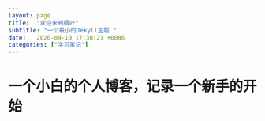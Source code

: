 ```yaml
---
layout: page
title:  "欢迎来到枫叶"
subtitle: "一个最小的Jekyll主题 "
date:   2020-09-10 17:30:21 +0086
categories: ["学习笔记"]
---
```


 # 一个小白的个人博客，记录一个新手的开始



[jekyll-docs]: http://jekyllrb.com/docs/home
[jekyll-gh]:   https://github.com/jekyll/jekyll
[jekyll-talk]: https://talk.jekyllrb.com/
